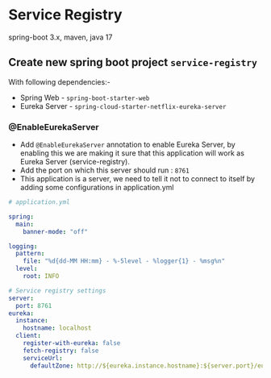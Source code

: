 # Service Registry
spring-boot 3.x, maven, java 17

## Create new spring boot project `service-registry`
With following dependencies:-
- Spring Web - `spring-boot-starter-web`
- Eureka Server - `spring-cloud-starter-netflix-eureka-server` 

### @EnableEurekaServer
- Add `@EnableEurekaServer` annotation to enable Eureka Server, by enabling this we are making it sure that this application will work as Eureka Server (service-registry).
- Add the port on which this server should run : `8761`
- This application is a server, we need to tell it not to connect to itself by adding some configurations in application.yml 

```yaml
# application.yml

spring:
  main:
    banner-mode: "off"

logging:
  pattern:
    file: "%d{dd-MM HH:mm} - %-5level - %logger{1} - %msg%n"
  level:
    root: INFO

# Service registry settings
server:
  port: 8761
eureka:
  instance:
    hostname: localhost
  client:
    register-with-eureka: false
    fetch-registry: false
    serviceUrl:
      defaultZone: http://${eureka.instance.hostname}:${server.port}/eureka/


  
```